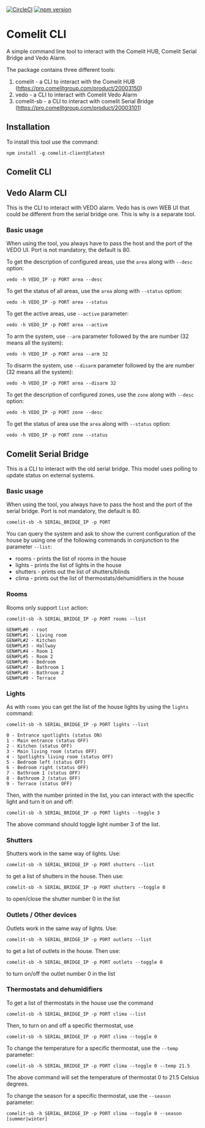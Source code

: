 [![CircleCI](https://circleci.com/gh/madchicken/comelit-client.svg?style=shield)](https://circleci.com/gh/madchicken/comelit-client)
[![npm version](https://badge.fury.io/js/comelit-client.svg)](https://badge.fury.io/js/comelit-client)

# Comelit CLI

A simple command line tool to interact with the Comelit HUB, Comelit Serial Bridge and Vedo Alarm.

The package contains three different tools:

1. comelit - a CLI to interact with the Comelit HUB (https://pro.comelitgroup.com/product/20003150)
2. vedo - a CLI to interact with Comelit Vedo Alarm
3. comelit-sb - a CLI to interact with comelit Serial Bridge (https://pro.comelitgroup.com/product/20003101)

## Installation

To install this tool use the command:

`npm install -g comelit-client@latest`

## Comelit CLI

## Vedo Alarm CLI

This is the CLI to interact with VEDO alarm. Vedo has is own WEB UI that could be different from the serial bridge one.
This is why is a separate tool.

### Basic usage

When using the tool, you always have to pass the host and the port of the VEDO UI. Port is not mandatory,
the default is 80.

To get the description of configured areas, use the `area` along with `--desc` option:

`vedo -h VEDO_IP -p PORT area --desc`

To get the status of all areas, use the `area` along with `--status` option:

`vedo -h VEDO_IP -p PORT area --status`

To get the active areas, use `--active` parameter:

`vedo -h VEDO_IP -p PORT area --active`

To arm the system, use `--arm` parameter followed by the are number (32 means all the system):

`vedo -h VEDO_IP -p PORT area --arm 32`

To disarm the system, use `--disarm` parameter followed by the are number (32 means all the system):

`vedo -h VEDO_IP -p PORT area --disarm 32`

To get the description of configured zones, use the `zone` along with `--desc` option:

`vedo -h VEDO_IP -p PORT zone --desc`

To get the status of area use the `area` along with `--status` option:

`vedo -h VEDO_IP -p PORT zone --status`

## Comelit Serial Bridge

This is a CLI to interact with the old serial bridge. This model uses polling to update status on external systems.

### Basic usage

When using the tool, you always have to pass the host and the port of the serial bridge. Port is not mandatory,
the default is 80.

`comelit-sb -h SERIAL_BRIDGE_IP -p PORT`

You can query the system and ask to show the current configuration of the house by using one of the following
commands in conjunction to the parameter `--list`:

- rooms - prints the list of rooms in the house
- lights - prints the list of lights in the house
- shutters - prints out the list of shutters/blinds
- clima - prints out the list of thermostats/dehumidifiers in the house

### Rooms

Rooms only support `list` action:

`comelit-sb -h SERIAL_BRIDGE_IP -p PORT rooms --list`

```text
GEN#PL#0 - root
GEN#PL#1 - Living room
GEN#PL#2 - Kitchen
GEN#PL#3 - Hallway
GEN#PL#4 - Room 1
GEN#PL#5 - Room 2
GEN#PL#6 - Bedroom
GEN#PL#7 - Bathroom 1
GEN#PL#8 - Bathroom 2
GEN#PL#9 - Terrace
```

### Lights

As with `rooms` you can get the list of the house lights by using the `lights` command:

`comelit-sb -h SERIAL_BRIDGE_IP -p PORT lights --list`

```text
0 - Entrance spotlights (status ON)
1 - Main entrance (status OFF)
2 - Kitchen (status OFF)
3 - Main living room (status OFF)
4 - Spotlights living room (status OFF)
5 - Bedroom left (status OFF)
6 - Bedroom right (status OFF)
7 - Bathroom 1 (status OFF)
8 - Bathroom 2 (status OFF)
9 - Terrace (status OFF)
```

Then, with the number printed in the list, you can interact with the specific light and turn it on and off:

`comelit-sb -h SERIAL_BRIDGE_IP -p PORT lights --toggle 3`

The above command should toggle light number 3 of the list.

### Shutters

Shutters work in the same way of lights. Use:

`comelit-sb -h SERIAL_BRIDGE_IP -p PORT shutters --list`

to get a list of shutters in the house. Then use:

`comelit-sb -h SERIAL_BRIDGE_IP -p PORT shutters --toggle 0`

to open/close the shutter number 0 in the list

### Outlets / Other devices

Outlets work in the same way of lights. Use:

`comelit-sb -h SERIAL_BRIDGE_IP -p PORT outlets --list`

to get a list of outlets in the house. Then use:

`comelit-sb -h SERIAL_BRIDGE_IP -p PORT outlets --toggle 0`

to turn on/off the outlet number 0 in the list

### Thermostats and dehumidifiers

To get a list of thermostats in the house use the command

`comelit-sb -h SERIAL_BRIDGE_IP -p PORT clima --list`

Then, to turn on and off a specific thermostat, use

`comelit-sb -h SERIAL_BRIDGE_IP -p PORT clima --toggle 0`

To change the temperature for a specific thermostat, use the `--temp` parameter:

`comelit-sb -h SERIAL_BRIDGE_IP -p PORT clima --toggle 0 --temp 21.5`

The above command will set the temperature of thermostat 0 to 21.5 Celsius degrees.

To change the season for a specific thermostat, use the `--season` parameter:

`comelit-sb -h SERIAL_BRIDGE_IP -p PORT clima --toggle 0 --season [summer|winter]`
